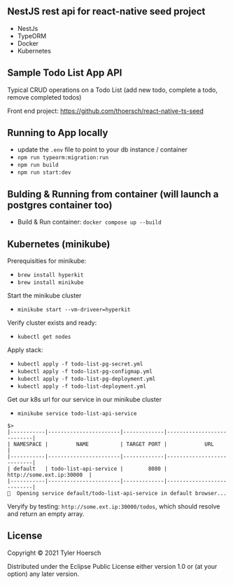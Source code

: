 ## NestJS rest api for react-native seed project

* NestJs
* TypeORM
* Docker
* Kubernetes

## Sample Todo List App API
Typical CRUD operations on a Todo List (add new todo, complete a todo, remove completed todos)

Front end project: https://github.com/thoersch/react-native-ts-seed

## Running to App locally

* update the `.env` file to point to your db instance / container
* `npm run typeorm:migration:run`
* `npm run build`
* `npm run start:dev`

## Bulding & Running from container (will launch a postgres container too)

* Build & Run container: `docker compose up --build`

## Kubernetes (minikube)

Prerequisities for minikube:
* `brew install hyperkit`
* `brew install minikube`

Start the minikube cluster
* `minikube start --vm-driveer=hyperkit`

Verify cluster exists and ready:
* `kubectl get nodes`

Apply stack:
* `kubectl apply -f todo-list-pg-secret.yml`
* `kubectl apply -f todo-list-pg-configmap.yml`
* `kubectl apply -f todo-list-pg-deployment.yml`
* `kubectl apply -f todo-list-deployment.yml`

Get our k8s url for our service in our minikube cluster
* `minikube service todo-list-api-service`

```
$>
|-----------|-----------------------|-------------|---------------------------|
| NAMESPACE |         NAME          | TARGET PORT |            URL            |
|-----------|-----------------------|-------------|---------------------------|
| default   | todo-list-api-service |        8080 | http://some.ext.ip:30000  |
|-----------|-----------------------|-------------|---------------------------|
🎉  Opening service default/todo-list-api-service in default browser...
```

Veryify by testing: `http://some.ext.ip:30000/todos`, which should resolve and return an empty array.

## License

Copyright © 2021 Tyler Hoersch

Distributed under the Eclipse Public License either version 1.0 or (at
your option) any later version.